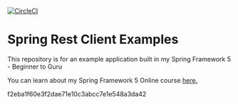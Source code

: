 [![CircleCI](https://circleci.com/gh/danieler79/spring-rest-client-examples.svg?style=svg)](https://circleci.com/gh/danieler79/spring-rest-client-examples)
# Spring Rest Client Examples

This repository is for an example application built in my Spring Framework 5 - Beginner to Guru

You can learn about my Spring Framework 5 Online course [here.](http://courses.springframework.guru/p/spring-framework-5-begginer-to-guru/?product_id=363173)

f2eba1f60e3f2dae71e10c3abcc7e1e548a3da42
